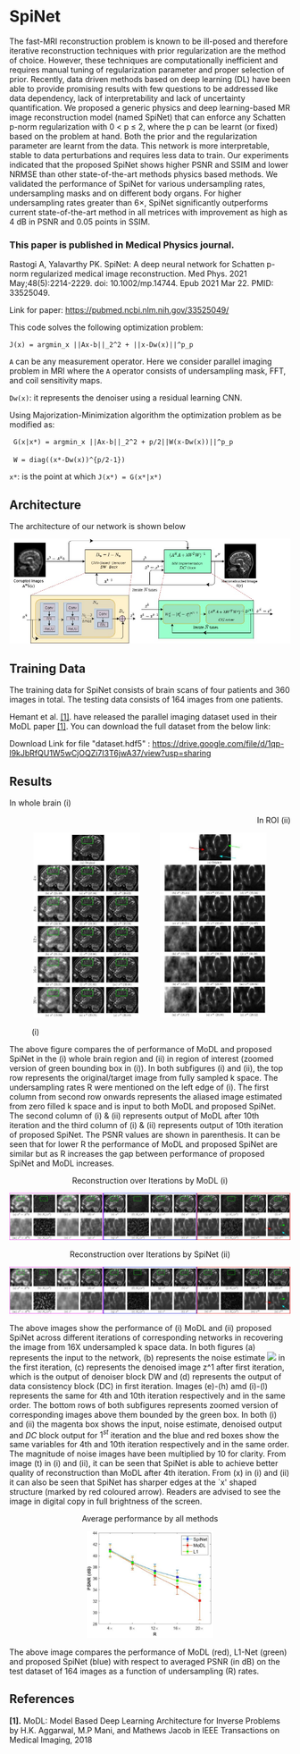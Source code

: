 # SpiNet

The fast-MRI reconstruction problem is known to be ill-posed and therefore iterative reconstruction techniques with prior regularization are the method of choice. However, these techniques are computationally inefficient and requires manual tuning of regularization parameter and proper selection of prior. Recently, data driven methods based on deep learning (DL) have been able to provide promising results with few questions to be addressed like data dependency, lack of interpretability and lack of uncertainty quantification. We proposed a generic physics and deep learning-based MR image reconstruction model (named SpiNet) that can enforce any Schatten p-norm regularization with 0 < p ≤ 2, where the p can be learnt (or fixed) based on the problem at hand. Both the prior and the regularization parameter are learnt from the data. This network is more interpretable, stable to data perturbations and requires less data to train. Our experiments indicated that the proposed SpiNet shows higher PSNR and SSIM and lower NRMSE than other state-of-the-art methods physics based methods. We validated the performance of SpiNet for various undersampling rates, undersampling masks and on different body organs. For higher undersampling rates greater than 6×, SpiNet significantly outperforms current state-of-the-art method in all metrices with improvement as high as 4 dB in PSNR and 0.05 points in SSIM.  

### This paper is published in **Medical Physics** journal. 

Rastogi A, Yalavarthy PK. SpiNet: A deep neural network for Schatten p-norm regularized medical image reconstruction. Med Phys. 2021 May;48(5):2214-2229. doi: 10.1002/mp.14744. Epub 2021 Mar 22. PMID: 33525049.

Link for paper: https://pubmed.ncbi.nlm.nih.gov/33525049/

This code solves the following optimization problem:

    J(x) = argmin_x ||Ax-b||_2^2 + ||x-Dw(x)||^p_p 

 `A` can be any measurement operator. Here we consider parallel imaging problem in MRI where
 the `A` operator consists of undersampling mask, FFT, and coil sensitivity maps.

`Dw(x)`: it represents the denoiser using a residual learning CNN.

Using Majorization-Minimization algorithm the optimization problem as be modified as:

     G(x|x*) = argmin_x ||Ax-b||_2^2 + p/2||W(x-Dw(x))||^p_p 
     
     W = diag((x*-Dw(x))^{p/2-1})
`x*`: is the point at which `J(x*) = G(x*|x*)`


## Architecture

The architecture of our network is shown below
<p align="center">
  <img src="images/Fig2.jpg" width="1000px" alt=""> 
</p>

## Training Data

The training data for SpiNet consists of brain scans of four patients and 360 images in total. The testing data consists of 164 images from one patients.

Hemant et al. <a href="#modl">[1]</a>. have released the parallel imaging dataset used in their MoDL paper <a href="#modl">[1]</a>. You can download the full dataset from the below link:

Download Link for file "dataset.hdf5" : https://drive.google.com/file/d/1qp-l9kJbRfQU1W5wCjOQZi7I3T6jwA37/view?usp=sharing

## Results

<p align='left'>In whole brain (i)</p> <p align='right'>In ROI (ii)</p>
<figure> 
<p align="center">
  <img src="images/Fig3_i.jpeg" width="45%">
&nbsp; &nbsp; &nbsp; &nbsp;
  <img src="images/Fig3_ii.jpeg" width="45%">
</p>
<figcaption>(i)</figcaption>
</figure> 

The above figure compares the of performance of MoDL and proposed SpiNet in the (i) whole brain region and (ii) in region of interest (zoomed version of green bounding box in (i)). In both subfigures (i) and (ii), the top row represents the original/target image from fully sampled k space. The undersampling rates R were mentioned on the left edge of (i). The first column from second row onwards represents the aliased image estimated from zero filled k space and is input to both MoDL and proposed SpiNet. The second column of (i) & (ii) represents output of MoDL after 10th iteration and the third column of (i) & (ii) represents output of 10th iteration of proposed SpiNet. The PSNR values are shown in parenthesis. It can be seen that for lower R the performance of MoDL and proposed SpiNet are similar but as R increases the gap between performance of proposed SpiNet and MoDL increases. 

<p align="center"> Reconstruction over Iterations by MoDL (i) </p>   
<img src="images/Fig6_i.jpeg" width="100%">

<p align="center"> Reconstruction over Iterations by SpiNet (ii) </p>
<img src="images/Fig6_ii.jpeg" width="100%">


The above images show the performance of (i) MoDL and (ii) proposed SpiNet across different iterations of corresponding networks in recovering the image from 16X undersampled k space data. In both figures (a) represents the input to the network, (b) represents the noise estimate <img src="https://render.githubusercontent.com/render/math?math=\mathcal{N}_w(x^0)"> in the first iteration, (c) represents the denoised image z^1 after first iteration, which is the output of denoiser block DW and (d) represents the output of data consistency block  (DC) in first iteration. Images (e)-(h) amd (i)-(l) represents the same for 4th and 10th iteration respectively and in the same order. The bottom rows of both subfigures represents zoomed version of corresponding images above them bounded by the green box. In both (i) and (ii) the magenta box shows the input, noise estimate, denoised output and $DC$ block output for $1^{st}$ iteration and the blue and red boxes show the same variables for 4th and 10th iteration respectively and in the same order. The magnitude of noise images have been multiplied by 10 for clarity. From image (t) in (i) and (ii), it can be seen that SpiNet is able to achieve better quality of reconstruction than MoDL after 4th iteration. From (x) in (i) and (ii) it can also be seen that SpiNet has sharper edges at the `x' shaped structure (marked by red coloured arrow). Readers are advised to see the image in digital copy in full brightness of the screen.


<p align="center"> Average performance by all methods </p>
<p align="center"><img src="images/Fig7.jpeg" width="45%"></p>

The above image compares the performance of MoDL (red), L1-Net (green) and proposed SpiNet (blue) with respect to averaged PSNR (in dB) on the test dataset of 164 images as a function of undersampling (R) rates.
## References

<b id="my_anchor">[1].</b> MoDL: Model Based Deep Learning Architecture for Inverse Problems  by H.K. Aggarwal, M.P Mani, and Mathews Jacob in IEEE Transactions on Medical Imaging,  2018 
